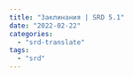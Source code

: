 ```yaml
---
title: "Заклинания | SRD 5.1"
date: "2022-02-22"
categories: 
  - "srd-translate"
tags: 
  - "srd"
---
```



